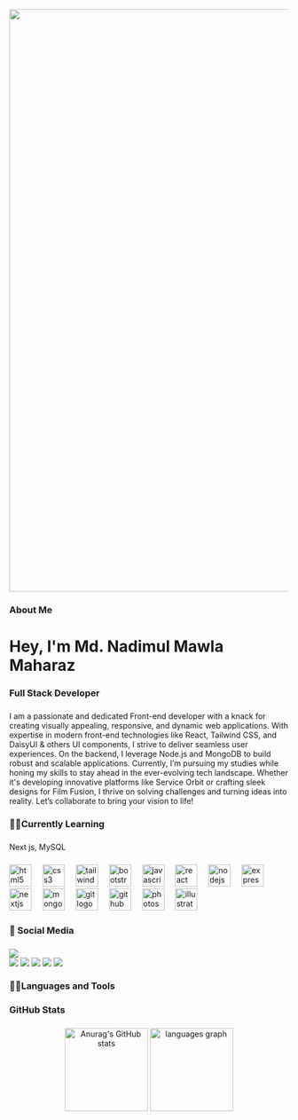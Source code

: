 <div align="center">
  <img width="1050" src="https://i.ibb.co.com/XZXk330Y/banner.png"  />
</div>

###

<h3 align="left">About Me</h3>

###

<h1 align="left">Hey, I'm Md. Nadimul Mawla Maharaz</h1>

###

<h3 align="left">Full Stack Developer</h3>

###

<p align="left">I am a passionate and dedicated Front-end developer with a knack for creating visually appealing, responsive, and dynamic web applications. With expertise in modern front-end technologies like React, Tailwind CSS, and DaisyUI & others UI components, I strive to deliver seamless user experiences. On the backend, I leverage Node.js and MongoDB to build robust and scalable applications. Currently, I’m pursuing my studies while honing my skills to stay ahead in the ever-evolving tech landscape. Whether it's developing innovative platforms like Service Orbit or crafting sleek designs for Film Fusion, I thrive on solving challenges and turning ideas into reality. Let’s collaborate to bring your vision to life!</p>

###

<h3 align="left">👨‍💻Currently Learning</h3>

###

<p align="left">Next js, MySQL</p>

###

###

<div align="left">
  <img src="https://cdn.jsdelivr.net/gh/devicons/devicon/icons/html5/html5-original.svg" height="40" alt="html5 logo"  />
  <img width="12" />
  <img src="https://cdn.jsdelivr.net/gh/devicons/devicon/icons/css3/css3-original.svg" height="40" alt="css3 logo"  />
  <img width="12" />
  <img src="https://cdn.jsdelivr.net/gh/devicons/devicon/icons/tailwindcss/tailwindcss-original-wordmark.svg" height="40" alt="tailwindcss logo"  />
  <img width="12" />
  <img src="https://cdn.jsdelivr.net/gh/devicons/devicon/icons/bootstrap/bootstrap-original.svg" height="40" alt="bootstrap logo"  />
  <img width="12" />
  <img src="https://cdn.jsdelivr.net/gh/devicons/devicon/icons/javascript/javascript-original.svg" height="40" alt="javascript logo"  />
  <img width="12" />
  <img src="https://cdn.jsdelivr.net/gh/devicons/devicon/icons/react/react-original.svg" height="40" alt="react logo"  />
  <img width="12" />
  <img src="https://cdn.jsdelivr.net/gh/devicons/devicon/icons/nodejs/nodejs-original.svg" height="40" alt="nodejs logo"  />
  <img width="12" />
  <img src="https://cdn.jsdelivr.net/gh/devicons/devicon/icons/express/express-original.svg" height="40" alt="express logo"  />
  <img width="12" />
  <img src="https://cdn.jsdelivr.net/gh/devicons/devicon/icons/nextjs/nextjs-original.svg" height="40" alt="nextjs logo"  />
  <img width="12" />
  <img src="https://cdn.jsdelivr.net/gh/devicons/devicon/icons/mongodb/mongodb-original.svg" height="40" alt="mongodb logo"  />
  <img width="12" />
  <img src="https://cdn.jsdelivr.net/gh/devicons/devicon/icons/git/git-original.svg" height="40" alt="git logo"  />
  <img width="12" />
  <img src="https://cdn.jsdelivr.net/gh/devicons/devicon/icons/github/github-original.svg" height="40" alt="github logo"  />
  <img width="12" />
  <img src="https://cdn.jsdelivr.net/gh/devicons/devicon/icons/photoshop/photoshop-plain.svg" height="40" alt="photoshop logo"  />
  <img width="12" />
  <img src="https://cdn.jsdelivr.net/gh/devicons/devicon/icons/illustrator/illustrator-plain.svg" height="40" alt="illustrator logo"  />
</div>

###

<h3 align="left">🔗 Social Media</h3>

###

<div align="left">
 
<a target="_blank" href="https://nmmaharaz.netlify.app/"><img src="https://img.shields.io/badge/-WEB-FF4088?style=for-the-badge&logo=Hugo&logoColor=white"></img></a>	
<a target="_blank" href="https://www.linkedin.com/in/nmmaharaz/"><img src="https://img.shields.io/badge/-LinkedIn-0077B5?style=for-the-badge&logo=Linkedin&logoColor=white"></img></a>
<a target="_blank" href="mailto:nmmaharaz@gmail.com"><img src="https://img.shields.io/badge/-Gmail-D14836?style=for-the-badge&logo=Gmail&logoColor=white"></img></a>
<a target="_blank" href="https://public.tableau.com/app/profile/thomas.george.thomas"><img src="https://img.shields.io/badge/-Tableau-E97627?style=for-the-badge&logo=Tableau&logoColor=white"></img></a>
<a target="_blank" href="https://medium.com/@thomas-george-thomas"><img src="https://img.shields.io/badge/-Medium-12100E?style=for-the-badge&logo=Medium&logoColor=white"></img></a>
<a target="_blank" href="https://twitter.com/nmmaharaz"><img src="https://img.shields.io/badge/-Twitter-1DA1F2?style=for-the-badge&logo=Twitter&logoColor=white"></img></a>
<h3 align="left">👨‍💻Languages and Tools</h3>
</div>


###

<h3 align="left">GitHub Stats</h3>

###

<div align="center">
  <img src="https://github-readme-stats.vercel.app/api?username=nmmaharaz&show_icons=true&theme=nightowl" alt="Anurag's GitHub stats" height="150">
  <img src="https://github-readme-stats.vercel.app/api/top-langs?username=nmmaharaz&locale=en&hide_title=false&layout=compact&card_width=320&langs_count=5&theme=nightowl&hide_border=false&order=2" height="150" alt="languages graph">
</div>

###
